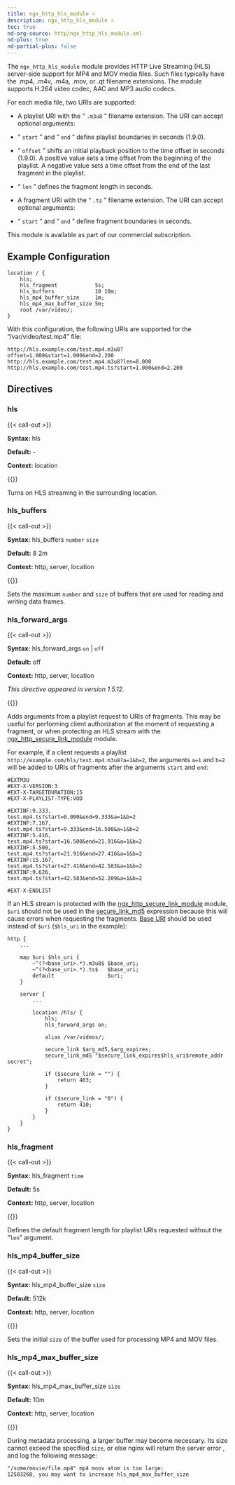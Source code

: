 ```yaml
---
title: ngx_http_hls_module ⭐️
description: ngx_http_hls_module ⭐️
toc: true
nd-org-source: http/ngx_http_hls_module.xml
nd-plus: true
nd-partial-plus: false
---
```



<!--
********************************************************************************
🛑 WARNING: AUTOGENERATED FILE - DO NOT EDIT 🛑
This Markdown file was automatically generated from the source XML documentation.
Any manual changes made directly to this file will be overwritten.
To request or suggest changes, please edit the source XML files instead.
https://github.com/nginx/nginx.org/tree/main/xml/en
********************************************************************************
-->


The `ngx_http_hls_module` module provides HTTP Live Streaming
(HLS) server-side support for MP4 and MOV media files.
Such files typically have the .mp4, .m4v,
.m4a, .mov, or .qt filename extensions.
The module supports H.264 video codec, AAC and MP3 audio codecs.

For each media file, two URIs are supported:

- A playlist URI with the “ `.m3u8` ” filename extension. The URI can accept optional arguments: 
- “ `start` ” and “ `end` ” define playlist boundaries in seconds (1.9.0).
- “ `offset` ” shifts an initial playback position to the time offset in seconds (1.9.0). A positive value sets a time offset from the beginning of the playlist. A negative value sets a time offset from the end of the last fragment in the playlist.
- “ `len` ” defines the fragment length in seconds.


- A fragment URI with the “ `.ts` ” filename extension. The URI can accept optional arguments: 
- “ `start` ” and “ `end` ” define fragment boundaries in seconds.




This module is available as part of our
commercial subscription.
## Example Configuration


```nginx
location / {
    hls;
    hls_fragment            5s;
    hls_buffers             10 10m;
    hls_mp4_buffer_size     1m;
    hls_mp4_max_buffer_size 5m;
    root /var/video/;
}

```


With this configuration, the following URIs are supported for
the “/var/video/test.mp4” file:

```nginx
http://hls.example.com/test.mp4.m3u8?offset=1.000&start=1.000&end=2.200
http://hls.example.com/test.mp4.m3u8?len=8.000
http://hls.example.com/test.mp4.ts?start=1.000&end=2.200

```

## Directives

### hls

{{< call-out >}}

**Syntax:** hls 

**Default:** -

**Context:** location


{{</call-out>}}


Turns on HLS streaming in the surrounding location.
### hls_buffers

{{< call-out >}}

**Syntax:** hls_buffers `number` `size`

**Default:** 8 2m

**Context:** http, server, location


{{</call-out>}}


Sets the maximum `number` and `size` of buffers
that are used for reading and writing data frames.
### hls_forward_args

{{< call-out >}}

**Syntax:** hls_forward_args `on` | `off`

**Default:** off

**Context:** http, server, location

_This directive appeared in version 1.5.12._


{{</call-out>}}


Adds arguments from a playlist request to URIs of fragments.
This may be useful for performing client authorization at the moment of
requesting a fragment, or when protecting an HLS stream with the
[ngx_http_secure_link_module](/nginx/module-reference/http/ngx_http_secure_link_module)
module.

For example, if a client requests a playlist
`http://example.com/hls/test.mp4.m3u8?a=1&b=2`,
the arguments `a=1` and `b=2`
will be added to URIs of fragments after the arguments
`start` and `end`:

```nginx
#EXTM3U
#EXT-X-VERSION:3
#EXT-X-TARGETDURATION:15
#EXT-X-PLAYLIST-TYPE:VOD

#EXTINF:9.333,
test.mp4.ts?start=0.000&end=9.333&a=1&b=2
#EXTINF:7.167,
test.mp4.ts?start=9.333&end=16.500&a=1&b=2
#EXTINF:5.416,
test.mp4.ts?start=16.500&end=21.916&a=1&b=2
#EXTINF:5.500,
test.mp4.ts?start=21.916&end=27.416&a=1&b=2
#EXTINF:15.167,
test.mp4.ts?start=27.416&end=42.583&a=1&b=2
#EXTINF:9.626,
test.mp4.ts?start=42.583&end=52.209&a=1&b=2

#EXT-X-ENDLIST

```


If an HLS stream is protected with the
[ngx_http_secure_link_module](/nginx/module-reference/http/ngx_http_secure_link_module)
module, `$uri` should not be used in the
[secure_link_md5](/nginx/module-reference/http/ngx_http_secure_link_module#secure_link_md5)
expression because this will cause errors when requesting the fragments.
[Base URI](/nginx/module-reference/http/ngx_http_map_module#map) should be used
instead of `$uri`
(`$hls_uri` in the example):

```nginx
http {
    ...

    map $uri $hls_uri {
        ~^(?<base_uri>.*).m3u8$ $base_uri;
        ~^(?<base_uri>.*).ts$   $base_uri;
        default                 $uri;
    }

    server {
        ...

        location /hls/ {
            hls;
            hls_forward_args on;

            alias /var/videos/;

            secure_link $arg_md5,$arg_expires;
            secure_link_md5 "$secure_link_expires$hls_uri$remote_addr secret";

            if ($secure_link = "") {
                return 403;
            }

            if ($secure_link = "0") {
                return 410;
            }
        }
    }
}

```

### hls_fragment

{{< call-out >}}

**Syntax:** hls_fragment `time`

**Default:** 5s

**Context:** http, server, location


{{</call-out>}}


Defines the default fragment length for playlist URIs requested without the
“`len`” argument.
### hls_mp4_buffer_size

{{< call-out >}}

**Syntax:** hls_mp4_buffer_size `size`

**Default:** 512k

**Context:** http, server, location


{{</call-out>}}


Sets the initial `size` of the buffer used for
processing MP4 and MOV files.
### hls_mp4_max_buffer_size

{{< call-out >}}

**Syntax:** hls_mp4_max_buffer_size `size`

**Default:** 10m

**Context:** http, server, location


{{</call-out>}}


During metadata processing, a larger buffer may become necessary.
Its size cannot exceed the specified `size`,
or else nginx will return the server error
,
and log the following message:

```nginx
"/some/movie/file.mp4" mp4 moov atom is too large:
12583268, you may want to increase hls_mp4_max_buffer_size

```

